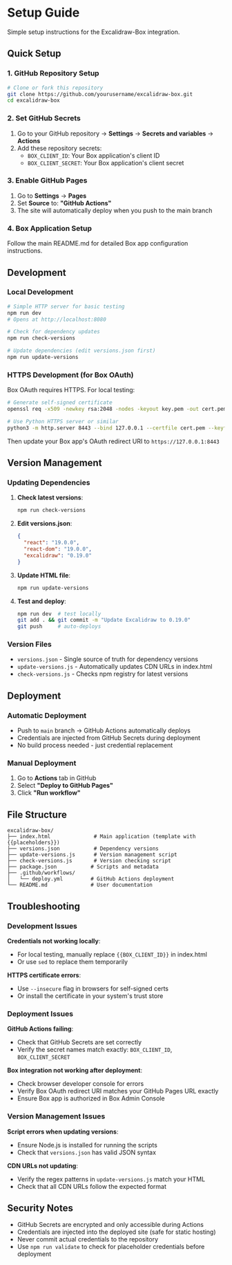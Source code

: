 # Setup Guide

Simple setup instructions for the Excalidraw-Box integration.

## Quick Setup

### 1. GitHub Repository Setup

```bash
# Clone or fork this repository
git clone https://github.com/yourusername/excalidraw-box.git
cd excalidraw-box
```

### 2. Set GitHub Secrets

1. Go to your GitHub repository → **Settings** → **Secrets and variables** → **Actions**
2. Add these repository secrets:
   - `BOX_CLIENT_ID`: Your Box application's client ID
   - `BOX_CLIENT_SECRET`: Your Box application's client secret

### 3. Enable GitHub Pages

1. Go to **Settings** → **Pages**
2. Set **Source** to: **"GitHub Actions"**
3. The site will automatically deploy when you push to the main branch

### 4. Box Application Setup

Follow the main README.md for detailed Box app configuration instructions.

## Development

### Local Development

```bash
# Simple HTTP server for basic testing
npm run dev
# Opens at http://localhost:8080

# Check for dependency updates
npm run check-versions

# Update dependencies (edit versions.json first)
npm run update-versions
```

### HTTPS Development (for Box OAuth)

Box OAuth requires HTTPS. For local testing:

```bash
# Generate self-signed certificate
openssl req -x509 -newkey rsa:2048 -nodes -keyout key.pem -out cert.pem -days 365

# Use Python HTTPS server or similar
python3 -m http.server 8443 --bind 127.0.0.1 --certfile cert.pem --keyfile key.pem
```

Then update your Box app's OAuth redirect URI to `https://127.0.0.1:8443`

## Version Management

### Updating Dependencies

1. **Check latest versions**:
   ```bash
   npm run check-versions
   ```

2. **Edit versions.json**:
   ```json
   {
     "react": "19.0.0",
     "react-dom": "19.0.0",
     "excalidraw": "0.19.0"
   }
   ```

3. **Update HTML file**:
   ```bash
   npm run update-versions
   ```

4. **Test and deploy**:
   ```bash
   npm run dev  # test locally
   git add . && git commit -m "Update Excalidraw to 0.19.0"
   git push     # auto-deploys
   ```

### Version Files

- `versions.json` - Single source of truth for dependency versions
- `update-versions.js` - Automatically updates CDN URLs in index.html
- `check-versions.js` - Checks npm registry for latest versions

## Deployment

### Automatic Deployment

- Push to `main` branch → GitHub Actions automatically deploys
- Credentials are injected from GitHub Secrets during deployment
- No build process needed - just credential replacement

### Manual Deployment

1. Go to **Actions** tab in GitHub
2. Select **"Deploy to GitHub Pages"**
3. Click **"Run workflow"**

## File Structure

```
excalidraw-box/
├── index.html              # Main application (template with {{placeholders}})
├── versions.json           # Dependency versions
├── update-versions.js      # Version management script
├── check-versions.js       # Version checking script
├── package.json           # Scripts and metadata
├── .github/workflows/
│   └── deploy.yml         # GitHub Actions deployment
└── README.md              # User documentation
```

## Troubleshooting

### Development Issues

**Credentials not working locally**:
- For local testing, manually replace `{{BOX_CLIENT_ID}}` in index.html
- Or use `sed` to replace them temporarily

**HTTPS certificate errors**:
- Use `--insecure` flag in browsers for self-signed certs
- Or install the certificate in your system's trust store

### Deployment Issues

**GitHub Actions failing**:
- Check that GitHub Secrets are set correctly
- Verify the secret names match exactly: `BOX_CLIENT_ID`, `BOX_CLIENT_SECRET`

**Box integration not working after deployment**:
- Check browser developer console for errors
- Verify Box OAuth redirect URI matches your GitHub Pages URL exactly
- Ensure Box app is authorized in Box Admin Console

### Version Management Issues

**Script errors when updating versions**:
- Ensure Node.js is installed for running the scripts
- Check that `versions.json` has valid JSON syntax

**CDN URLs not updating**:
- Verify the regex patterns in `update-versions.js` match your HTML
- Check that all CDN URLs follow the expected format

## Security Notes

- GitHub Secrets are encrypted and only accessible during Actions
- Credentials are injected into the deployed site (safe for static hosting)
- Never commit actual credentials to the repository
- Use `npm run validate` to check for placeholder credentials before deployment